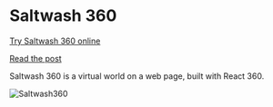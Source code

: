 # Saltwash 360

[Try Saltwash 360 online](https://rdmilligan.github.io/saltwash-360/)

[Read the post](https://rdmilligan.wordpress.com/2019/01/09/react-360-movement/)

Saltwash 360 is a virtual world on a web page, built with React 360.

![Saltwash360](https://rdmilligan.files.wordpress.com/2019/01/React360_Room.png "Saltwash 360")
